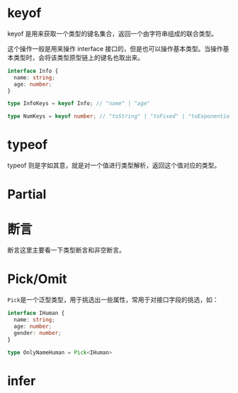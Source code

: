 # keyof

keyof 是用来获取一个类型的键名集合，返回一个由字符串组成的联合类型。

这个操作一般是用来操作 interface 接口的，但是也可以操作基本类型。当操作基本类型时，会将该类型原型链上的键名也取出来。

```ts
interface Info {
  name: string;
  age: number;
}

type InfoKeys = keyof Info; // "name" | "age"

type NumKeys = keyof number; // "toString" | "toFixed" | "toExponential" | "toPrecision" | "valueOf" | "toLocaleString"
```

# typeof

typeof 则是字如其意，就是对一个值进行类型解析，返回这个值对应的类型。

# Partial

# 断言

断言这里主要看一下类型断言和非空断言。

# Pick/Omit

`Pick`是一个泛型类型，用于挑选出一些属性，常用于对接口字段的挑选，如：

```ts
interface IHuman {
  name: string;
  age: number;
  gender: number;
}

type OnlyNameHuman = Pick<IHuman>
```

# infer
